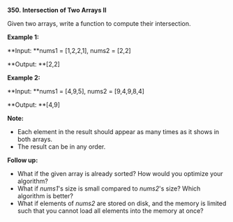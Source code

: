 **350. Intersection of Two Arrays II**

Given two arrays, write a function to compute their intersection.

**Example 1:**

**Input: **nums1 = [1,2,2,1], nums2 = [2,2]

**Output: **[2,2]

**Example 2:**

**Input: **nums1 = [4,9,5], nums2 = [9,4,9,8,4]

**Output: **[4,9]

**Note:**

- Each element in the result should appear as many times as it shows in both arrays.
- The result can be in any order.

**Follow up:**

- What if the given array is already sorted? How would you optimize your algorithm?
- What if _nums1_'s size is small compared to _nums2_'s size? Which algorithm is better?
- What if elements of _nums2_ are stored on disk, and the memory is limited such that you cannot load all elements into the memory at once?
